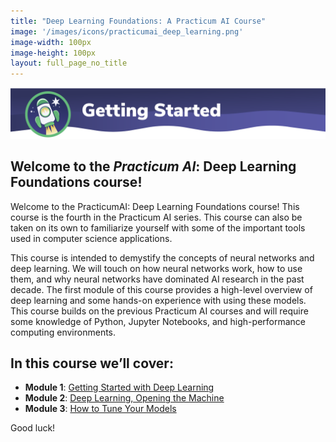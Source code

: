 ```yaml
---
title: "Deep Learning Foundations: A Practicum AI Course"
image: '/images/icons/practicumai_deep_learning.png'
image-width: 100px
image-height: 100px
layout: full_page_no_title
---
```


![Deep Learning Foundations Banner](/images/dlf_getting_started_banner.png)

## Welcome to the *Practicum AI*: Deep Learning Foundations course! 

Welcome to the PracticumAI: Deep Learning Foundations course! This course is the fourth in the Practicum AI series. This course can also be taken on its own to familiarize yourself with some of the important tools used in computer science applications.  

This course is intended to demystify the concepts of neural networks and deep learning. We will touch on how neural networks work, how to use them, and why neural networks have dominated AI research in the past decade. The first module of this course provides a high-level overview of deep learning and some hands-on experience with using these models. This course builds on the previous Practicum AI courses and will require some knowledge of Python, Jupyter Notebooks, and high-performance computing environments.

## In this course we’ll cover:

* **Module 1**: [Getting Started with Deep Learning](/deep_learning/01_getting_started_dl/)
* **Module 2**: [Deep Learning, Opening the Machine](/deep_learning/02_dl_open_machine/)
* **Module 3**: [How to Tune Your Models](/deep_learning/03_how_to_tune_your_models/)

Good luck!
